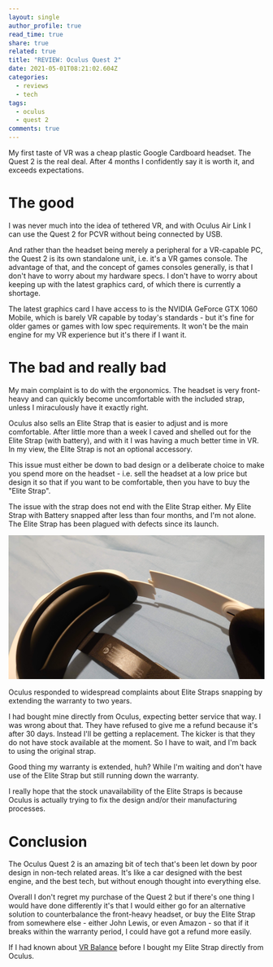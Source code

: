 ```yaml
---
layout: single
author_profile: true
read_time: true
share: true
related: true
title: "REVIEW: Oculus Quest 2"
date: 2021-05-01T08:21:02.604Z
categories:
  - reviews
  - tech
tags:
  - oculus
  - quest 2
comments: true
---
```

My first taste of VR was a cheap plastic Google Cardboard headset. The Quest 2 is the real deal. After 4 months I confidently say it is worth it, and exceeds expectations.

# The good

I was never much into the idea of tethered VR, and with Oculus Air Link I can use the Quest 2 for PCVR without being connected by USB.

And rather than the headset being merely a peripheral for a VR-capable PC, the Quest 2 is its own standalone unit, i.e. it's a VR games console. The advantage of that, and the concept of games consoles generally, is that I don't have to worry about my hardware specs. I don't have to worry about keeping up with the latest graphics card, of which there is currently a shortage.

The latest graphics card I have access to is the NVIDIA GeForce GTX 1060 Mobile, which is barely VR capable by today's standards - but it's fine for older games or games with low spec requirements. It won't be the main engine for my VR experience but it's there if I want it.

# The bad and really bad

My main complaint is to do with the ergonomics. The headset is very front-heavy and can quickly become uncomfortable with the included strap, unless I miraculously have it exactly right.

Oculus also sells an Elite Strap that is easier to adjust and is more comfortable. After little more than a week I caved and shelled out for the Elite Strap (with battery), and with it I was having a much better time in VR. In my view, the Elite Strap is not an optional accessory.

This issue must either be down to bad design or a deliberate choice to make you spend more on the headset - i.e. sell the headset at a low price but design it so that if you want to be comfortable, then you have to buy the "Elite Strap".

The issue with the strap does not end with the Elite Strap either. My Elite Strap with Battery snapped after less than four months, and I'm not alone. The Elite Strap has been plagued with defects since its launch.

![image showing snapped Elite Strap](/assets/uploads/quest-2-elite-strap-broken.jpg "Non-optional elite strap is not durable...")

Oculus responded to widespread complaints about Elite Straps snapping by extending the warranty to two years.

I had bought mine directly from Oculus, expecting better service that way. I was wrong about that. They have refused to give me a refund because it's after 30 days. Instead I'll be getting a replacement. The kicker is that they do not have stock available at the moment. So I have to wait, and I'm back to using the original strap.

Good thing my warranty is extended, huh? While I'm waiting and don't have use of the Elite Strap but still running down the warranty.

I really hope that the stock unavailability of the Elite Straps is because Oculus is actually trying to fix the design and/or their manufacturing processes.

# Conclusion

The Oculus Quest 2 is an amazing bit of tech that's been let down by poor design in non-tech related areas. It's like a car designed with the best engine, and the best tech, but without enough thought into everything else.

Overall I don't regret my purchase of the Quest 2 but if there's one thing I would have done differently it's that I would either go for an alternative solution to counterbalance the front-heavy headset, or buy the Elite Strap from somewhere else - either John Lewis, or even Amazon - so that if it breaks within the warranty period, I could have got a refund more easily.

If I had known about [VR Balance](https://vrbalance.net/) before I bought my Elite Strap directly from Oculus.